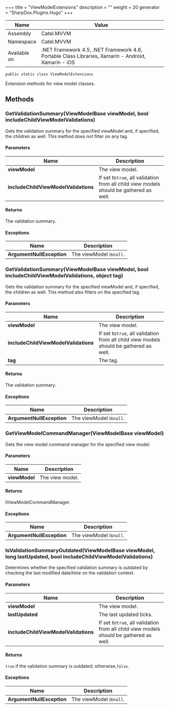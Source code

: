 

+++
title = "ViewModelExtensions" 
description = ""
weight = 20
generator = "SharpDox.Plugins.Hugo"
+++

Name|Value
---|---
Assembly|Catel.MVVM
Namespace|Catel.MVVM
Available on|.NET Framework 4.5, .NET Framework 4.6, Portable Class Libraries, Xamarin - Android, Xamarin - iOS

```
public static class ViewModelExtensions
```

Extension methods for view model classes.

## Methods

### GetValidationSummary(ViewModelBase viewModel, bool includeChildViewModelValidations)

Gets the validation summary for the specified viewModel and, if specified, the children as well. This method does not filter on any tag.

#### Parameters

Name|Description
---|---
**viewModel**|The view model.
**includeChildViewModelValidations**|If set to`true`, all validation from all child view models should be gathered as well.

#### Returns

The validation summary.

#### Exceptions

Name|Description
---|---
**ArgumentNullException**|The viewModel is`null`.

### GetValidationSummary(ViewModelBase viewModel, bool includeChildViewModelValidations, object tag)

Gets the validation summary for the specified viewModel and, if specified, the children as well. This method also filters on the specified tag.

#### Parameters

Name|Description
---|---
**viewModel**|The view model.
**includeChildViewModelValidations**|If set to`true`, all validation from all child view models should be gathered as well.
**tag**|The tag.

#### Returns

The validation summary.

#### Exceptions

Name|Description
---|---
**ArgumentNullException**|The viewModel is`null`.

### GetViewModelCommandManager(ViewModelBase viewModel)

Gets the view model command manager for the specified view model.

#### Parameters

Name|Description
---|---
**viewModel**|The view model.

#### Returns

IViewModelCommandManager.

#### Exceptions

Name|Description
---|---
**ArgumentNullException**|The viewModel is`null`.

### IsValidationSummaryOutdated(ViewModelBase viewModel, long lastUpdated, bool includeChildViewModelValidations)

Determines whether the specified validation summary is outdated by checking the last modified date/time on the validation context.

#### Parameters

Name|Description
---|---
**viewModel**|The view model.
**lastUpdated**|The last updated ticks.
**includeChildViewModelValidations**|If set to`true`, all validation from all child view models should be gathered as well.

#### Returns

`true` if the validation summary is outdated; otherwise,`false`.

#### Exceptions

Name|Description
---|---
**ArgumentNullException**|The viewModel is`null`.

